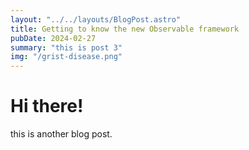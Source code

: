 ```yaml
---
layout: "../../layouts/BlogPost.astro"
title: Getting to know the new Observable framework
pubDate: 2024-02-27
summary: "this is post 3"
img: "/grist-disease.png"
---
```


# Hi there!

this is another blog post.
